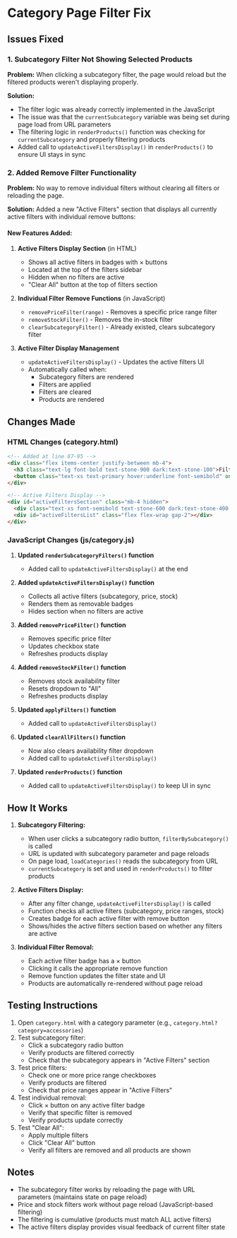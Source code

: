 # Category Page Filter Fix

## Issues Fixed

### 1. Subcategory Filter Not Showing Selected Products
**Problem:** When clicking a subcategory filter, the page would reload but the filtered products weren't displaying properly.

**Solution:** 
- The filter logic was already correctly implemented in the JavaScript
- The issue was that the `currentSubcategory` variable was being set during page load from URL parameters
- The filtering logic in `renderProducts()` function was checking for `currentSubcategory` and properly filtering products
- Added call to `updateActiveFiltersDisplay()` in `renderProducts()` to ensure UI stays in sync

### 2. Added Remove Filter Functionality
**Problem:** No way to remove individual filters without clearing all filters or reloading the page.

**Solution:**
Added a new "Active Filters" section that displays all currently active filters with individual remove buttons:

#### New Features Added:

1. **Active Filters Display Section** (in HTML)
   - Shows all active filters in badges with × buttons
   - Located at the top of the filters sidebar
   - Hidden when no filters are active
   - "Clear All" button at the top of filters section

2. **Individual Filter Remove Functions** (in JavaScript)
   - `removePriceFilter(range)` - Removes a specific price range filter
   - `removeStockFilter()` - Removes the in-stock filter
   - `clearSubcategoryFilter()` - Already existed, clears subcategory filter

3. **Active Filter Display Management**
   - `updateActiveFiltersDisplay()` - Updates the active filters UI
   - Automatically called when:
     - Subcategory filters are rendered
     - Filters are applied
     - Filters are cleared
     - Products are rendered

## Changes Made

### HTML Changes (category.html)
```html
<!-- Added at line 87-95 -->
<div class="flex items-center justify-between mb-4">
  <h3 class="text-lg font-bold text-stone-900 dark:text-stone-100">Filters</h3>
  <button class="text-xs text-primary hover:underline font-semibold" onclick="clearAllFilters()">Clear All</button>
</div>

<!-- Active Filters Display -->
<div id="activeFiltersSection" class="mb-4 hidden">
  <div class="text-xs font-semibold text-stone-600 dark:text-stone-400 mb-2">Active:</div>
  <div id="activeFiltersList" class="flex flex-wrap gap-2"></div>
</div>
```

### JavaScript Changes (js/category.js)

1. **Updated `renderSubcategoryFilters()` function**
   - Added call to `updateActiveFiltersDisplay()` at the end

2. **Added `updateActiveFiltersDisplay()` function**
   - Collects all active filters (subcategory, price, stock)
   - Renders them as removable badges
   - Hides section when no filters are active

3. **Added `removePriceFilter()` function**
   - Removes specific price filter
   - Updates checkbox state
   - Refreshes products display

4. **Added `removeStockFilter()` function**
   - Removes stock availability filter
   - Resets dropdown to "All"
   - Refreshes products display

5. **Updated `applyFilters()` function**
   - Added call to `updateActiveFiltersDisplay()`

6. **Updated `clearAllFilters()` function**
   - Now also clears availability filter dropdown
   - Added call to `updateActiveFiltersDisplay()`

7. **Updated `renderProducts()` function**
   - Added call to `updateActiveFiltersDisplay()` to keep UI in sync

## How It Works

1. **Subcategory Filtering:**
   - When user clicks a subcategory radio button, `filterBySubcategory()` is called
   - URL is updated with subcategory parameter and page reloads
   - On page load, `loadCategories()` reads the subcategory from URL
   - `currentSubcategory` is set and used in `renderProducts()` to filter products

2. **Active Filters Display:**
   - After any filter change, `updateActiveFiltersDisplay()` is called
   - Function checks all active filters (subcategory, price ranges, stock)
   - Creates badge for each active filter with remove button
   - Shows/hides the active filters section based on whether any filters are active

3. **Individual Filter Removal:**
   - Each active filter badge has a × button
   - Clicking it calls the appropriate remove function
   - Remove function updates the filter state and UI
   - Products are automatically re-rendered without page reload

## Testing Instructions

1. Open `category.html` with a category parameter (e.g., `category.html?category=accessories`)
2. Test subcategory filter:
   - Click a subcategory radio button
   - Verify products are filtered correctly
   - Check that the subcategory appears in "Active Filters" section
3. Test price filters:
   - Check one or more price range checkboxes
   - Verify products are filtered
   - Check that price ranges appear in "Active Filters"
4. Test individual removal:
   - Click × button on any active filter badge
   - Verify that specific filter is removed
   - Verify products update correctly
5. Test "Clear All":
   - Apply multiple filters
   - Click "Clear All" button
   - Verify all filters are removed and all products are shown

## Notes

- The subcategory filter works by reloading the page with URL parameters (maintains state on page reload)
- Price and stock filters work without page reload (JavaScript-based filtering)
- The filtering is cumulative (products must match ALL active filters)
- The active filters display provides visual feedback of current filter state
